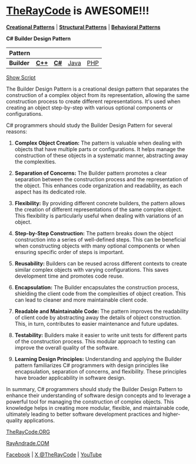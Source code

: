# [TheRayCode](../../../README.md) is AWESOME!!!

**[Creational Patterns](../README.md)** | **[Structural Patterns](../../Structural/README.md)** | **[Behavioral Patterns](../../Behavioral/README.md)**

**C# Builder Design Pattern**

|Pattern|   |   |   |   |
|---|---|---|---|---|
| **Builder**| [**C++**](../../../CPP/Creational/Builder/README.md) | [**C#**](../../../Csharp/Creational/Builder/README.md) | [Java](../../../Java/Creational/Builder/README.md) | [PHP](../../../PHP/Creational/Builder/README.md) |

[Show Script](Show/script/page01.md)

The Builder Design Pattern is a creational design pattern that separates the construction of a complex object from its representation, allowing the same construction process to create different representations. It's used when creating an object step-by-step with various optional components or configurations.

C# programmers should study the Builder Design Pattern for several reasons:

1. **Complex Object Creation:** The pattern is valuable when dealing with objects that have multiple parts or configurations. It helps manage the construction of these objects in a systematic manner, abstracting away the complexities.

2. **Separation of Concerns:** The Builder pattern promotes a clear separation between the construction process and the representation of the object. This enhances code organization and readability, as each aspect has its dedicated role.

3. **Flexibility:** By providing different concrete builders, the pattern allows the creation of different representations of the same complex object. This flexibility is particularly useful when dealing with variations of an object.

4. **Step-by-Step Construction:** The pattern breaks down the object construction into a series of well-defined steps. This can be beneficial when constructing objects with many optional components or when ensuring specific order of steps is important.

5. **Reusability:** Builders can be reused across different contexts to create similar complex objects with varying configurations. This saves development time and promotes code reuse.

6. **Encapsulation:** The Builder encapsulates the construction process, shielding the client code from the complexities of object creation. This can lead to cleaner and more maintainable client code.

7. **Readable and Maintainable Code:** The pattern improves the readability of client code by abstracting away the details of object construction. This, in turn, contributes to easier maintenance and future updates.

8. **Testability:** Builders make it easier to write unit tests for different parts of the construction process. This modular approach to testing can improve the overall quality of the software.

9. **Learning Design Principles:** Understanding and applying the Builder pattern familiarizes C# programmers with design principles like encapsulation, separation of concerns, and flexibility. These principles have broader applicability in software design.

In summary, C# programmers should study the Builder Design Pattern to enhance their understanding of software design concepts and to leverage a powerful tool for managing the construction of complex objects. This knowledge helps in creating more modular, flexible, and maintainable code, ultimately leading to better software development practices and higher-quality applications.

[TheRayCode.ORG](https://www.TheRayCode.org)

[RayAndrade.COM](https://www.RayAndrade.com)

[Facebook](https://www.facebook.com/TheRayCode/) | [X @TheRayCode](https://www.x.com/TheRayCode/) | [YouTube](https://www.youtube.com/TheRayCode/)
